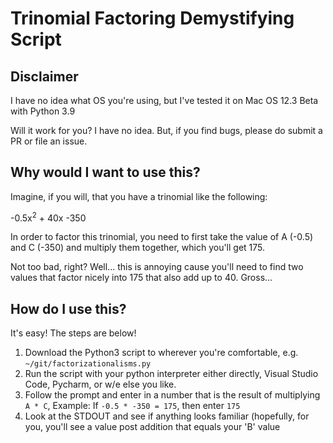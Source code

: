 # Trinomial Factoring Demystifying Script

## Disclaimer

I have no idea what OS you're using, but I've tested it on Mac OS 12.3 Beta with Python 3.9

Will it work for you? I have no idea. But, if you find bugs, please do submit a PR or file an issue.

## Why would I want to use this?

Imagine, if you will, that you have a trinomial like the following:

-0.5x<sup>2</sup> + 40x -350

In order to factor this trinomial, you need to first take the value of A (-0.5) and C (-350) and multiply them together, which you'll get 175.

Not too bad, right? Well... this is annoying cause you'll need to find two values that factor nicely into 175 that also add up to 40. Gross...

## How do I use this?

It's easy! The steps are below!

1. Download the Python3 script to wherever you're comfortable, e.g. `~/git/factorizationalisms.py`
2. Run the script with your python interpreter either directly, Visual Studio Code, Pycharm, or w/e else you like.
3. Follow the prompt and enter in a number that is the result of multiplying `A * C`, Example: If `-0.5 * -350 = 175`, then enter `175`
4. Look at the STDOUT and see if anything looks familiar (hopefully, for you, you'll see a value post addition that equals your 'B' value
